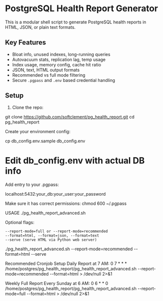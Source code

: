 # PostgreSQL Health Report Generator

This is a modular shell script to generate PostgreSQL health reports in HTML, JSON, or plain text formats.

##  Key Features

- Bloat info, unused indexes, long-running queries
- Autovacuum stats, replication lag, temp usage
- Index usage, memory config, cache hit ratio
- JSON, text, HTML output formats
- Recommended vs full mode filtering
- Secure `.pgpass` and `.env` based credential handling

##  Setup

1. Clone the repo:

git clone https://github.com/softclement/pg_health_report.git
cd pg_health_report


Create your environment config:

cp db_config.env.sample db_config.env
# Edit db_config.env with actual DB info

Add entry to your .pgpass:

localhost:5432:your_db:your_user:your_password

Make sure it has correct permissions:
chmod 600 ~/.pgpass


USAGE 
./pg_health_report_advanced.sh


Optional flags:

    --report-mode=full or --report-mode=recommended
    --format=html, --format=json, --format=text
    --serve (serve HTML via Python web server)


./pg_health_report_advanced.sh --report-mode=recommended --format=html --serve

Recommended Cronjob Setup
Daily Report at 7 AM:
0 7 * * * /home/postgres/pg_health_report/pg_health_report_advanced.sh --report-mode=recommended --format=html > /dev/null 2>&1

Weekly Full Report Every Sunday at 6 AM:
0 6 * * 0 /home/postgres/pg_health_report/pg_health_report_advanced.sh --report-mode=full --format=html > /dev/null 2>&1


